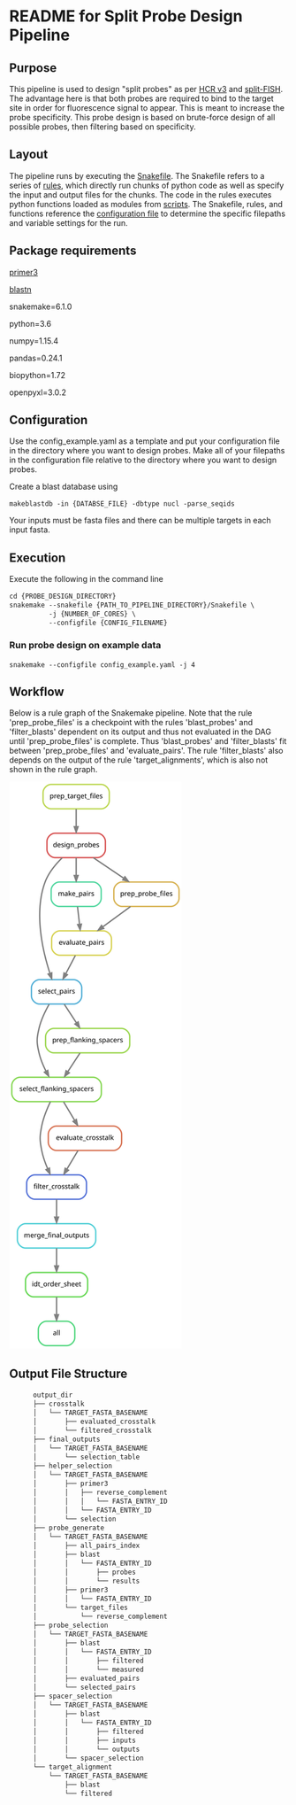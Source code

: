 # README for Split Probe Design Pipeline
## Purpose
This pipeline is used to design "split probes" as per [HCR v3](http://doi.org/10.1242/dev.165753) and [split-FISH](https://doi.org/10.1038/s41592-020-0858-0).
The advantage here is that both probes are required to bind to the target site in order for fluorescence signal to appear.
This is meant to increase the probe specificity.
This probe design is based on brute-force design of all possible probes, then filtering based on specificity.

## Layout

The pipeline runs by executing the [Snakefile](https://github.com/benjamingrodner/FISH_split_probe_design/blob/main/Snakefile). The Snakefile refers to a series of [rules](https://github.com/benjamingrodner/FISH_split_probe_design/tree/main/rules), which directly run chunks of python code as well as specify the input and output files for the chunks. The code in the rules executes python functions loaded as modules from [scripts](https://github.com/benjamingrodner/FISH_split_probe_design/tree/main/scripts). The Snakefile, rules, and functions reference the [configuration file](https://github.com/benjamingrodner/FISH_split_probe_design/blob/main/config_example.yaml) to determine the specific filepaths and variable settings for the run. 

## Package requirements
[primer3](https://github.com/primer3-org/primer3)

[blastn](https://blast.ncbi.nlm.nih.gov/Blast.cgi?CMD=Web&PAGE_TYPE=BlastDocs&DOC_TYPE=Download)

snakemake=6.1.0

python=3.6

numpy=1.15.4

pandas=0.24.1

biopython=1.72

openpyxl=3.0.2


## Configuration
Use the config_example.yaml as a template and put your configuration file in the directory where you want to design probes. Make all of your filepaths in the configuration file relative to the directory where you want to design probes.

Create a blast database using
```
makeblastdb -in {DATABSE_FILE} -dbtype nucl -parse_seqids
```
Your inputs must be fasta files and there can be multiple targets in each input fasta.


## Execution
Execute the following in the command line


```
cd {PROBE_DESIGN_DIRECTORY}
snakemake --snakefile {PATH_TO_PIPELINE_DIRECTORY}/Snakefile \
          -j {NUMBER_OF_CORES} \
          --configfile {CONFIG_FILENAME}
```

### Run probe design on example data 

    snakemake --configfile config_example.yaml -j 4


## Workflow
Below is a rule graph of the Snakemake pipeline. Note that the rule 'prep_probe_files' is a checkpoint with the rules 'blast_probes' and 'filter_blasts' dependent on its output and thus not evaluated in the DAG until 'prep_probe_files' is complete. Thus 'blast_probes' and 'filter_blasts' fit between 'prep_probe_files' and 'evaluate_pairs'. The rule 'filter_blasts' also depends on the output of the rule 'target_alignments', which is also not shown in the rule graph.


[](./rulegraph.svg)
<img src="./rulegraph.svg">

## Output File Structure 

          output_dir
          ├── crosstalk
          │   └── TARGET_FASTA_BASENAME
          │       ├── evaluated_crosstalk
          │       └── filtered_crosstalk
          ├── final_outputs
          │   └── TARGET_FASTA_BASENAME
          │       └── selection_table
          ├── helper_selection
          │   └── TARGET_FASTA_BASENAME
          │       ├── primer3
          │       │   ├── reverse_complement
          │       │   │   └── FASTA_ENTRY_ID
          │       │   └── FASTA_ENTRY_ID
          │       └── selection
          ├── probe_generate
          │   └── TARGET_FASTA_BASENAME
          │       ├── all_pairs_index
          │       ├── blast
          │       │   └── FASTA_ENTRY_ID
          │       │       ├── probes
          │       │       └── results
          │       ├── primer3
          │       │   └── FASTA_ENTRY_ID
          │       └── target_files
          │           └── reverse_complement
          ├── probe_selection
          │   └── TARGET_FASTA_BASENAME
          │       ├── blast
          │       │   └── FASTA_ENTRY_ID
          │       │       ├── filtered
          │       │       └── measured
          │       ├── evaluated_pairs
          │       └── selected_pairs
          ├── spacer_selection
          │   └── TARGET_FASTA_BASENAME
          │       ├── blast
          │       │   └── FASTA_ENTRY_ID
          │       │       ├── filtered
          │       │       ├── inputs
          │       │       └── outputs
          │       └── spacer_selection
          └── target_alignment
              └── TARGET_FASTA_BASENAME
                  ├── blast
                  └── filtered
